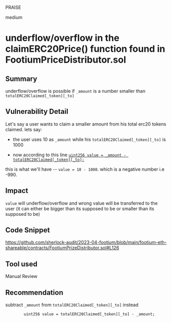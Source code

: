 PRAISE

medium

# underflow/overflow in the claimERC20Price() function found in FootiumPriceDistributor.sol

## Summary
underflow/overflow is possible if `_amount` is a number smaller than `totalERC20Claimed[_token][_to]`

## Vulnerability Detail
Let's say a user wants to claim a smaller amount from his total erc20 tokens claimed.
lets say:

- the user uses 10 as `_amount` while his `totalERC20Claimed[_token][_to]` is 1000
 
- now according to this line  [`uint256 value = _amount - totalERC20Claimed[_token][_to];`](https://github.com/sherlock-audit/2023-04-footium/blob/main/footium-eth-shareable/contracts/FootiumPrizeDistributor.sol#L126)

this is what we'll have -- `value = 10 - 1000`. which is a negative number i.e -990.

## Impact
`value` will underflow/overflow and wrong value will be transferred to the user (it can either be bigger than its supposed to be or smaller than its supposed to be)

## Code Snippet
https://github.com/sherlock-audit/2023-04-footium/blob/main/footium-eth-shareable/contracts/FootiumPrizeDistributor.sol#L126
## Tool used

Manual Review

## Recommendation
subtract `_amount` from `totalERC20Claimed[_token][_to]` instead
```solidity
        uint256 value = totalERC20Claimed[_token][_to] - _amount;
```